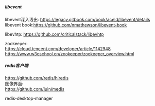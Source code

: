 
##### libevent
libevent深入浅出: https://legacy.gitbook.com/book/aceld/libevent/details     
libevent book:https://github.com/nmathewson/libevent-book    

libevhtp: https://github.com/criticalstack/libevhtp      

zookeeper:     
https://cloud.tencent.com/developer/article/1142948    
https://www.w3cschool.cn/zookeeper/zookeeper_overview.html    

##### redis客户端
https://github.com/redis/hiredis     
图像界面:    
https://github.com/luin/medis    

redis-desktop-manager

